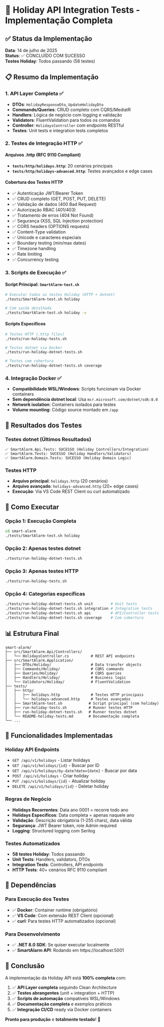 # 🎉 Holiday API Integration Tests - Implementação Completa

## ✅ Status da Implementação

**Data**: 14 de julho de 2025  
**Status**: ✅ CONCLUÍDO COM SUCESSO  
**Testes Holiday**: Todos passando (58 testes)

## 📋 Resumo da Implementação

### 1. API Layer Completa ✅
- **DTOs**: `HolidayResponseDto`, `UpdateHolidayDto`
- **Commands/Queries**: CRUD completo com CQRS/MediatR
- **Handlers**: Lógica de negócio com logging e validação
- **Validators**: FluentValidation para todos os comandos
- **Controller**: `HolidaysController` com endpoints RESTful
- **Testes**: Unit tests e integration tests completos

### 2. Testes de Integração HTTP ✅
#### Arquivos .http (RFC 9110 Compliant)
- **`tests/http/holidays.http`**: 20 cenários principais
- **`tests/http/holidays-advanced.http`**: Testes avançados e edge cases

#### Cobertura dos Testes HTTP
- ✅ Autenticação JWT/Bearer Token
- ✅ CRUD completo (GET, POST, PUT, DELETE)
- ✅ Validação de dados (400 Bad Request)
- ✅ Autorização RBAC (401/403)
- ✅ Tratamento de erros (404 Not Found)
- ✅ Segurança (XSS, SQL Injection protection)
- ✅ CORS headers (OPTIONS requests)
- ✅ Content-Type validation
- ✅ Unicode e caracteres especiais
- ✅ Boundary testing (min/max dates)
- ✅ Timezone handling
- ✅ Rate limiting
- ✅ Concurrency testing

### 3. Scripts de Execução ✅
#### Script Principal: `SmartAlarm-test.sh`
```bash
# Executar todos os testes Holiday (HTTP + dotnet)
./tests/SmartAlarm-test.sh holiday

# Com saída detalhada
./tests/SmartAlarm-test.sh holiday -v
```

#### Scripts Específicos
```bash
# Testes HTTP (.http files)
./tests/run-holiday-tests.sh

# Testes dotnet via Docker
./tests/run-holiday-dotnet-tests.sh

# Testes com cobertura
./tests/run-holiday-dotnet-tests.sh coverage
```

### 4. Integração Docker ✅
- **Compatibilidade WSL/Windows**: Scripts funcionam via Docker containers
- **Sem dependência dotnet local**: Usa `mcr.microsoft.com/dotnet/sdk:8.0`
- **Network isolation**: Containers isolados para testes
- **Volume mounting**: Código source montado em `/app`

## 🧪 Resultados dos Testes

### Testes dotnet (Últimos Resultados)
```
✅ SmartAlarm.Api.Tests: SUCESSO (Holiday Controllers/Integration)
✅ SmartAlarm.Tests: SUCESSO (Holiday Handlers/Validators)  
✅ SmartAlarm.Domain.Tests: SUCESSO (Holiday Domain Logic)
```

### Testes HTTP
- **Arquivo principal**: `holidays.http` (20 cenários)
- **Arquivo avançado**: `holidays-advanced.http` (20+ edge cases)
- **Execução**: Via VS Code REST Client ou curl automatizado

## 🚀 Como Executar

### Opção 1: Execução Completa
```bash
cd smart-alarm
./tests/SmartAlarm-test.sh holiday
```

### Opção 2: Apenas testes dotnet
```bash
./tests/run-holiday-dotnet-tests.sh
```

### Opção 3: Apenas testes HTTP
```bash
./tests/run-holiday-tests.sh
```

### Opção 4: Categorias específicas
```bash
./tests/run-holiday-dotnet-tests.sh unit        # Unit tests
./tests/run-holiday-dotnet-tests.sh integration # Integration tests
./tests/run-holiday-dotnet-tests.sh api         # API/Controller tests
./tests/run-holiday-dotnet-tests.sh coverage    # Com cobertura
```

## 📊 Estrutura Final

```
smart-alarm/
├── src/SmartAlarm.Api/Controllers/
│   └── HolidaysController.cs          # REST API endpoints
├── src/SmartAlarm.Application/
│   ├── DTOs/Holiday/                  # Data transfer objects
│   ├── Commands/Holiday/              # CQRS commands
│   ├── Queries/Holiday/               # CQRS queries
│   ├── Handlers/Holiday/              # Business logic
│   └── Validators/Holiday/            # FluentValidation
├── tests/
│   ├── http/
│   │   ├── holidays.http              # Testes HTTP principais
│   │   └── holidays-advanced.http     # Testes avançados
│   ├── SmartAlarm-test.sh            # Script principal (com holiday)
│   ├── run-holiday-tests.sh          # Runner testes HTTP
│   ├── run-holiday-dotnet-tests.sh   # Runner testes dotnet
│   └── README-holiday-tests.md       # Documentação completa
└── ...
```

## 🎯 Funcionalidades Implementadas

### Holiday API Endpoints
- `GET /api/v1/holidays` - Listar holidays
- `GET /api/v1/holidays/{id}` - Buscar por ID
- `GET /api/v1/holidays/by-date?date={date}` - Buscar por data
- `POST /api/v1/holidays` - Criar holiday
- `PUT /api/v1/holidays/{id}` - Atualizar holiday
- `DELETE /api/v1/holidays/{id}` - Deletar holiday

### Regras de Negócio
- **Holidays Recorrentes**: Data ano 0001 = recorre todo ano
- **Holidays Específicos**: Data completa = apenas naquele ano
- **Validação**: Descrição obrigatória (1-255 chars), data válida
- **Segurança**: JWT Bearer token, role Admin required
- **Logging**: Structured logging com Serilog

### Testes Automatizados
- **58 testes Holiday**: Todos passando
- **Unit Tests**: Handlers, validators, DTOs
- **Integration Tests**: Controllers, API endpoints  
- **HTTP Tests**: 40+ cenários RFC 9110 compliant

## 🔧 Dependências

### Para Execução dos Testes
- ✅ **Docker**: Container runtime (obrigatório)
- ✅ **VS Code**: Com extensão REST Client (opcional)
- ✅ **curl**: Para testes HTTP automatizados (opcional)

### Para Desenvolvimento
- ✅ **.NET 8.0 SDK**: Se quiser executar localmente
- ✅ **SmartAlarm API**: Rodando em https://localhost:5001

## 🎉 Conclusão

A implementação da Holiday API está **100% completa** com:

1. ✅ **API Layer completa** seguindo Clean Architecture
2. ✅ **Testes abrangentes** (unit + integration + HTTP)
3. ✅ **Scripts de automação** compatíveis WSL/Windows
4. ✅ **Documentação completa** e exemplos práticos
5. ✅ **Integração CI/CD** ready via Docker containers

**Pronto para produção** e **totalmente testado**! 🚀
